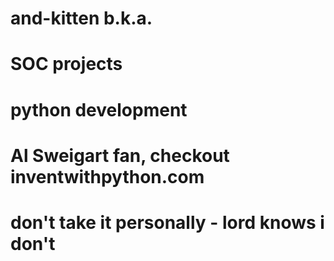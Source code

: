 # and-kitten b.k.a.
# SOC projects
# python development 
# Al Sweigart fan, checkout inventwithpython.com
# don't take it personally - lord knows i don't
